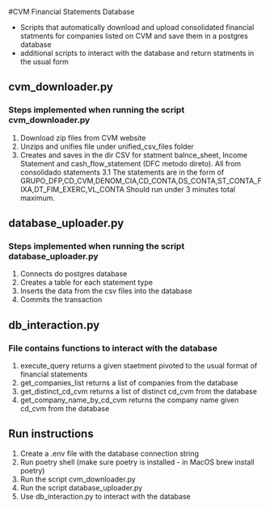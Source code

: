 #CVM Financial Statements Database
- Scripts that automatically download and upload consolidated financial statments for companies listed on CVM and save them in a postgres database
- additional scripts to interact with the database and return statments in the usual form 

## cvm_downloader.py
### Steps implemented when running the script cvm_downloader.py
1. Download zip files from CVM website
2. Unzips and unifies file under unified_csv_files folder
3. Creates and saves in the dir CSV for statment balnce_sheet, Income Statement and cash_flow_statement (DFC metodo direto). All from consolidado statements
3.1 The statements are in the form of GRUPO_DFP,CD_CVM,DENOM_CIA,CD_CONTA,DS_CONTA,ST_CONTA_FIXA,DT_FIM_EXERC,VL_CONTA
Should run under 3 minutes total maximum. 

## database_uploader.py
### Steps implemented when running the script database_uploader.py
1. Connects do postgres database
2. Creates a table for each statement type
3. Inserts the data from the csv files into the database
4. Commits the transaction

## db_interaction.py
### File contains functions to interact with the database
1. execute_query returns a given staetment pivoted to the usual format of financial statements
2. get_companies_list returns a list of companies from the database
3. get_distinct_cd_cvm returns a list of distinct cd_cvm from the database
4. get_company_name_by_cd_cvm returns the company name given cd_cvm from the database

## Run instructions
1. Create a .env file with the database connection string
2. Run poetry shell (make sure poetry is installed - in MacOS brew install poetry)
2. Run the script cvm_downloader.py
3. Run the script database_uploader.py
4. Use db_interaction.py to interact with the database